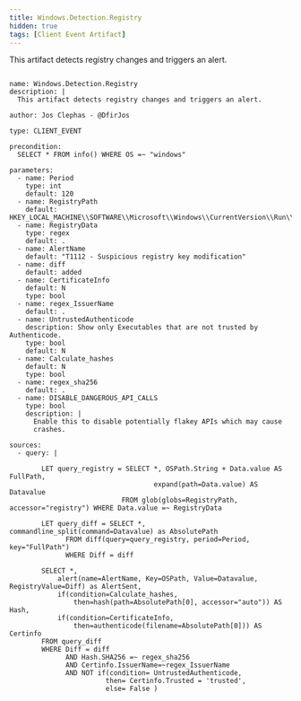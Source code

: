 ```yaml
---
title: Windows.Detection.Registry
hidden: true
tags: [Client Event Artifact]
---
```


This artifact detects registry changes and triggers an alert.


<pre><code class="language-yaml">
name: Windows.Detection.Registry
description: |
  This artifact detects registry changes and triggers an alert.

author: Jos Clephas - @DfirJos

type: CLIENT_EVENT

precondition:
  SELECT * FROM info() WHERE OS =~ "windows"

parameters:
  - name: Period
    type: int
    default: 120
  - name: RegistryPath
    default: HKEY_LOCAL_MACHINE\\SOFTWARE\\Microsoft\\Windows\\CurrentVersion\\Run\\*
  - name: RegistryData
    type: regex
    default: .
  - name: AlertName
    default: "T1112 - Suspicious registry key modification"
  - name: diff
    default: added
  - name: CertificateInfo
    default: N
    type: bool
  - name: regex_IssuerName
    default: .
  - name: UntrustedAuthenticode
    description: Show only Executables that are not trusted by Authenticode.
    type: bool
    default: N
  - name: Calculate_hashes
    default: N
    type: bool
  - name: regex_sha256
    default: .
  - name: DISABLE_DANGEROUS_API_CALLS
    type: bool
    description: |
      Enable this to disable potentially flakey APIs which may cause
      crashes.

sources:
  - query: |

        LET query_registry = SELECT *, OSPath.String + Data.value AS FullPath,
                                    expand(path=Data.value) AS Datavalue
                            FROM glob(globs=RegistryPath, accessor="registry") WHERE Data.value =~ RegistryData

        LET query_diff = SELECT *, commandline_split(command=Datavalue) as AbsolutePath
              FROM diff(query=query_registry, period=Period, key="FullPath")
              WHERE Diff = diff

        SELECT *,
            alert(name=AlertName, Key=OSPath, Value=Datavalue, RegistryValue=Diff) as AlertSent,
            if(condition=Calculate_hashes,
                then=hash(path=AbsolutePath[0], accessor="auto")) AS Hash,
            if(condition=CertificateInfo,
                then=authenticode(filename=AbsolutePath[0])) AS Certinfo
        FROM query_diff
        WHERE Diff = diff
              AND Hash.SHA256 =~ regex_sha256
              AND Certinfo.IssuerName=~regex_IssuerName
              AND NOT if(condition= UntrustedAuthenticode,
                        then= Certinfo.Trusted = 'trusted',
                        else= False )

</code></pre>

